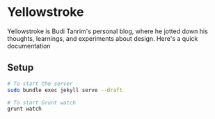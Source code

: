 # Yellowstroke
Yellowstroke is Budi Tanrim's personal blog, where he jotted down his thoughts, learnings, and experiments about design.
Here's a quick documentation

## Setup

``` bash
# To start the server
sudo bundle exec jekyll serve --draft

# To start Grunt watch
grunt watch

```
